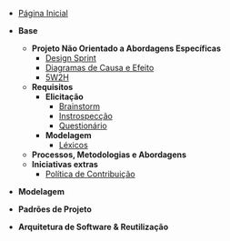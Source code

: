 <!-- docs/_sidebar.md -->

- [Página Inicial](README.md)

- **Base**
  - **Projeto Não Orientado a Abordagens Específicas**
    - [Design Sprint](pages/Base/ProjetoNaoOrientado/DesignSprint.md)
    - [Diagramas de Causa e Efeito](pages/Base/ProjetoNaoOrientado/CausaEfeito.md)
    - [5W2H](pages/Base/Metodologias/5W2H.md)
  - **Requisitos**
    - **Elicitação**
      - [Brainstorm](pages/Base/ProjetoNaoOrientado/Requisistos/Elicitacao/Brainstorm.md)
      - [Instrospecção](pages/Base/ProjetoNaoOrientado/Requisistos/Elicitacao/Introspeccao.md)
      - [Questionário](pages/Base/ProjetoNaoOrientado/Requisistos/Elicitacao/Questionario.md)
    - **Modelagem**
      - [Léxicos](pages/Base/ProjetoNaoOrientado/Requisistos/Modelagem/Lexicos.md)
  - **Processos, Metodologias e Abordagens**
  - **Iniciativas extras**
    - [Política de Contribuição](pages/Base/ProjetoNaoOrientado/Extra/CONTRIBUTING.md)

- **Modelagem**

- **Padrões de Projeto**

- **Arquitetura de Software & Reutilização**

